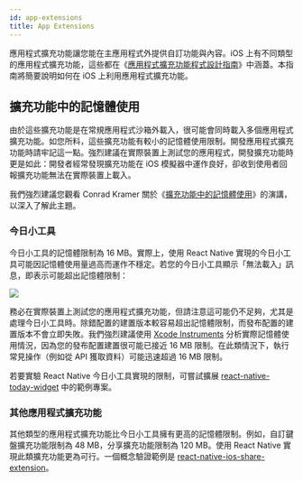 ```yaml
---
id: app-extensions
title: App Extensions
---
```


應用程式擴充功能讓您能在主應用程式外提供自訂功能與內容。iOS 上有不同類型的應用程式擴充功能，這些都在《[應用程式擴充功能程式設計指南](https://developer.apple.com/library/content/documentation/General/Conceptual/ExtensibilityPG/index.html#//apple_ref/doc/uid/TP40014214-CH20-SW1)》中涵蓋。本指南將簡要說明如何在 iOS 上利用應用程式擴充功能。

## 擴充功能中的記憶體使用

由於這些擴充功能是在常規應用程式沙箱外載入，很可能會同時載入多個應用程式擴充功能。如您所料，這些擴充功能有較小的記憶體使用限制。開發應用程式擴充功能時請牢記這一點。強烈建議在實際裝置上測試您的應用程式，開發擴充功能時更是如此：開發者經常發現擴充功能在 iOS 模擬器中運作良好，卻收到使用者回報擴充功能無法在實際裝置上載入。

我們強烈建議您觀看 Conrad Kramer 關於《[擴充功能中的記憶體使用](https://www.youtube.com/watch?v=GqXMqn6MXrM)》的演講，以深入了解此主題。

### 今日小工具

今日小工具的記憶體限制為 16 MB。實際上，使用 React Native 實現的今日小工具可能因記憶體使用量過高而運作不穩定。若您的今日小工具顯示「無法載入」訊息，即表示可能超出記憶體限制：

![](/docs/assets/TodayWidgetUnableToLoad.jpg)

務必在實際裝置上測試您的應用程式擴充功能，但請注意這可能仍不足夠，尤其是處理今日小工具時。除錯配置的建置版本較容易超出記憶體限制，而發布配置的建置版本不會立即失敗。我們強烈建議使用 [Xcode Instruments](https://developer.apple.com/library/content/documentation/DeveloperTools/Conceptual/InstrumentsUserGuide/index.html) 分析實際記憶體使用情況，因為您的發布配置建置很可能已接近 16 MB 限制。在此類情況下，執行常見操作（例如從 API 獲取資料）可能迅速超過 16 MB 限制。

若要實驗 React Native 今日小工具實現的限制，可嘗試擴展 [react-native-today-widget](https://github.com/matejkriz/react-native-today-widget/) 中的範例專案。

### 其他應用程式擴充功能

其他類型的應用程式擴充功能比今日小工具擁有更高的記憶體限制。例如，自訂鍵盤擴充功能限制為 48 MB，分享擴充功能限制為 120 MB。使用 React Native 實現此類擴充功能更為可行。一個概念驗證範例是 [react-native-ios-share-extension](https://github.com/andrewsardone/react-native-ios-share-extension)。